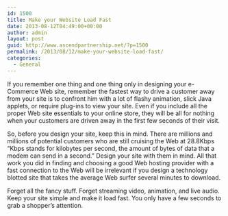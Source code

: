 ```yaml
---
id: 1500
title: Make your Website Load Fast
date: 2013-08-12T04:49:00+00:00
author: admin
layout: post
guid: http://www.ascendpartnership.net/?p=1500
permalink: /2013/08/12/make-your-website-load-fast/
categories:
  - General
---
```

If you remember one thing and one thing only in designing your e-Commerce Web site, remember the fastest way to drive a customer away from your site is to confront him with a lot of flashy animation, slick Java applets, or require plug-ins to view your site. Even if you include all the proper Web site essentials to your online store, they will be all for nothing when your customers are driven away in the first few seconds of their visit.

So, before you design your site, keep this in mind. There are millions and millions of potential customers who are still cruising the Web at 28.8Kbps “Kbps stands for kilobytes per second, the amount of bytes of data that a modem can send in a second.” Design your site with them in mind. All that work you did in finding and choosing a good Web hosting provider with a fast connection to the Web will be irrelevant if you design a technology blotted site that takes the average Web surfer several minutes to download.

Forget all the fancy stuff. Forget streaming video, animation, and live audio. Keep your site simple and make it load fast. You only have a few seconds to grab a shopper&#8217;s attention.